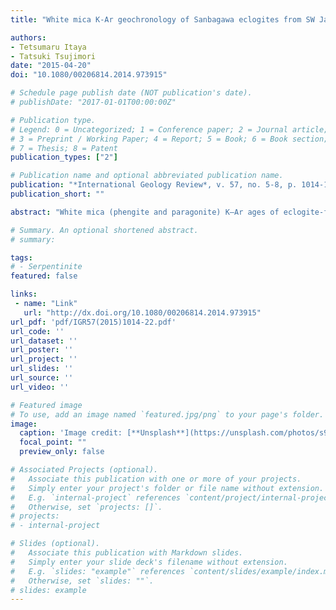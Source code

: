 ```yaml
---
title: "White mica K-Ar geochronology of Sanbagawa eclogites from SW Japan: Implications for deformation-controlled K-Ar closure temperature"

authors:
- Tetsumaru Itaya
- Tatsuki Tsujimori
date: "2015-04-20"
doi: "10.1080/00206814.2014.973915"

# Schedule page publish date (NOT publication's date).
# publishDate: "2017-01-01T00:00:00Z"

# Publication type.
# Legend: 0 = Uncategorized; 1 = Conference paper; 2 = Journal article;
# 3 = Preprint / Working Paper; 4 = Report; 5 = Book; 6 = Book section;
# 7 = Thesis; 8 = Patent
publication_types: ["2"]

# Publication name and optional abbreviated publication name.
publication: "*International Geology Review*, v. 57, no. 5-8, p. 1014-1022, https://doi.org/10.1080/00206814.2014.973915"
publication_short: ""

abstract: "White mica (phengite and paragonite) K–Ar ages of eclogite-facies Sanbagawa metamorphic rocks (15 eclogitic rocks and eight associated pelitic schists) from four different localities yielded ages of 84–89 Ma (Seba, central Shikoku), 78–80 Ma (Nishi-Iratsu, central Shikoku), 123 and 136 Ma (Gongen, central Shikoku), and 82–88 Ma (Kotsu/Bizan, eastern Shikoku). With the exception of a quartz-rich kyanite-bearing eclogite from Gongen, white mica ages overlap with the previously known range of phengite K–Ar ages of pelitic schists of the Sanbagawa metamorphic belt and can be distinguished from those of the Shimanto metamorphic belt. The similarity of K–Ar ages between the eclogites and surrounding pelitic schists supports a geological setting wherein the eclogites experienced intense ductile deformation with pelitic schists during exhumation. In contrast, phengite extracted from the Gongen eclogite, which is less overprinted by a ductile shear deformation during exhumation, yielded significantly older ages. Given that the Gongen eclogite is enclosed by the Higashi-Akaishi meta-peridotite body, these K–Ar ages are attributed to excess 40Ar gained during an interaction between the eclogite and host meta-peridotite with mantle-derived noble gas (very high 40Ar/36Ar ratio) at eclogite-facies depth. Fluid exchange between deep-subducted sediments and mantle material might have enhanced the gain of mantle-derived extreme 40Ar in the meta-sediment. Although dynamic recrystallization of white mica can reset the Ar isotope system, limited-argon-depletion due to lesser degrees of ductile shear deformation of the Gongen eclogite might have prevented complete release of the trapped excess argon from phengites. This observation supports a model of deformation-controlled K–Ar closure temperature."

# Summary. An optional shortened abstract.
# summary: 

tags: 
# - Serpentinite
featured: false

links:
 - name: "Link"
   url: "http://dx.doi.org/10.1080/00206814.2014.973915"
url_pdf: 'pdf/IGR57(2015)1014-22.pdf'
url_code: ''
url_dataset: ''
url_poster: ''
url_project: ''
url_slides: ''
url_source: ''
url_video: ''

# Featured image
# To use, add an image named `featured.jpg/png` to your page's folder. 
image: 
  caption: 'Image credit: [**Unsplash**](https://unsplash.com/photos/s9CC2SKySJM)'
  focal_point: ""
  preview_only: false

# Associated Projects (optional).
#   Associate this publication with one or more of your projects.
#   Simply enter your project's folder or file name without extension.
#   E.g. `internal-project` references `content/project/internal-project/index.md`.
#   Otherwise, set `projects: []`.
# projects:
# - internal-project

# Slides (optional).
#   Associate this publication with Markdown slides.
#   Simply enter your slide deck's filename without extension.
#   E.g. `slides: "example"` references `content/slides/example/index.md`.
#   Otherwise, set `slides: ""`.
# slides: example
---
```

